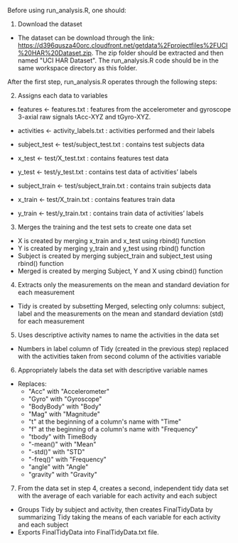 Before using run_analysis.R, one should: 

1. Download the dataset
  - The dataset can be download through the link: https://d396qusza40orc.cloudfront.net/getdata%2Fprojectfiles%2FUCI%20HAR%20Dataset.zip. The zip folder should be extracted
and then named "UCI HAR Dataset". The run_analysis.R code should be in the same workspace directory as this folder. 

After the first step, run_analysis.R operates through the following steps:

2. Assigns each data to variables
  - features <- features.txt : 
  features from the accelerometer and gyroscope 3-axial raw signals tAcc-XYZ and tGyro-XYZ.
  
  - activities <- activity_labels.txt : 
  activities performed and their labels
  
  - subject_test <- test/subject_test.txt : 
  contains test subjects data 
  
  - x_test <- test/X_test.txt : 
  contains features test data
  
  - y_test <- test/y_test.txt : 
  contains test data of activities’ labels
  
  - subject_train <- test/subject_train.txt : 
  contains train subjects data
  
  - x_train <- test/X_train.txt : 
  contains features train data
  
  - y_train <- test/y_train.txt :
  contains train data of activities’ labels

3. Merges the training and the test sets to create one data set
  - X is created by merging x_train and x_test using rbind() function
  - Y is created by merging y_train and y_test using rbind() function
  - Subject  is created by merging subject_train and subject_test using rbind() function
  - Merged is created by merging Subject, Y and X using cbind() function

4. Extracts only the measurements on the mean and standard deviation for each measurement
  - Tidy is created by subsetting Merged, selecting only columns: subject, label and the measurements on the mean and standard deviation (std) for each measurement

5. Uses descriptive activity names to name the activities in the data set
  - Numbers in label column of Tidy (created in the previous step) replaced with the activities taken from second column of the activities variable

6. Appropriately labels the data set with descriptive variable names
  - Replaces:
    - "Acc" with "Accelerometer"
    - "Gyro" with "Gyroscope"
    - "BodyBody" with "Body"
    - "Mag" with "Magnitude"
    - "t" at the beginning of a column's name with "Time"
    - "f" at the beginning of a column's name with "Frequency"
    - "tbody" with TimeBody
    - "-mean()" with "Mean"
    - "-std()" with "STD"
    - "-freq()" with "Frequency"
    - "angle" with "Angle"
    - "gravity" with "Gravity"

7. From the data set in step 4, creates a second, independent tidy data set with the average of each variable for each activity and each subject
  - Groups Tidy by subject and activity, then creates FinalTidyData by summarizing Tidy taking the means of each variable for each activity and each subject
  - Exports FinalTidyData into FinalTidyData.txt file.
